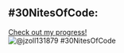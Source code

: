 ## #30NitesOfCode:
  [Check out my progress!](https://www.codedex.io/@jzoll131879/30-nites-of-code)  
  ![@jzoll131879 #30NitesOfCode](https://www.codedex.io/api/petStatus?user=jzoll131879)

<!--
**Jzoll/Jzoll** is a ✨ _special_ ✨ repository because its `README.md` (this file) appears on your GitHub profile.

Here are some ideas to get you started:

- 🔭 I’m currently working on ...
- 🌱 I’m currently learning ...
- 👯 I’m looking to collaborate on ...
- 🤔 I’m looking for help with ...
- 💬 Ask me about ...
- 📫 How to reach me: ...
- 😄 Pronouns: ...
- ⚡ Fun fact: ...
-->
